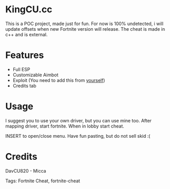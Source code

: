 # KingCU.cc

This is a POC project, made just for fun.
For now is 100% undetected, i will update offsets when new Fortnite version will release.
The cheat is made in c++ and is external.

# Features 

- Full ESP
- Customizable Aimbot
- Exploit (You need to add this from [yourself](https://github.com/blindedofficial/Fortnite-Exploits/blob/main/exploits.txt))
- Credits tab

# Usage

I suggest you to use your own driver, but you can use mine too.
After mapping driver, start fortnite. When in lobby start cheat.

INSERT to open/close menu.
Have fun pasting, but do not sell skid :(

# Credits

DavCU820 - Micca


Tags: Fortnite Cheat, fortnite-cheat
